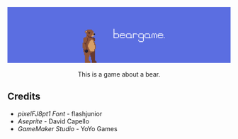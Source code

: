 ![](https://raw.githubusercontent.com/niksudan/beargame/master/Media/header.png)

<p align="center">This is a game about a bear.</p>

## Credits

- *pixelFJ8pt1 Font* - flashjunior
- *Aseprite* - David Capello
- *GameMaker Studio* - YoYo Games

